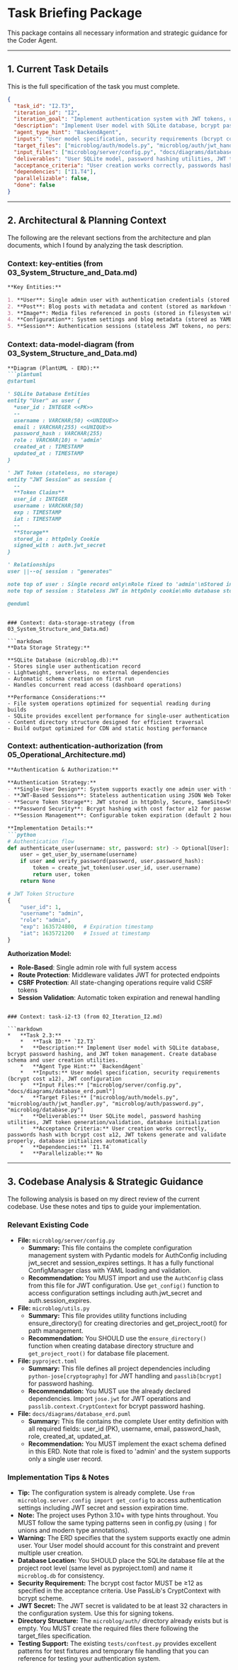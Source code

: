 # Task Briefing Package

This package contains all necessary information and strategic guidance for the Coder Agent.

---

## 1. Current Task Details

This is the full specification of the task you must complete.

```json
{
  "task_id": "I2.T3",
  "iteration_id": "I2",
  "iteration_goal": "Implement authentication system with JWT tokens, user management, and core data models for posts and images",
  "description": "Implement User model with SQLite database, bcrypt password hashing, and JWT token management. Create database schema and user creation utilities.",
  "agent_type_hint": "BackendAgent",
  "inputs": "User model specification, security requirements (bcrypt cost ≥12), JWT configuration",
  "target_files": ["microblog/auth/models.py", "microblog/auth/jwt_handler.py", "microblog/auth/password.py", "microblog/database.py"],
  "input_files": ["microblog/server/config.py", "docs/diagrams/database_erd.puml"],
  "deliverables": "User SQLite model, password hashing utilities, JWT token generation/validation, database initialization",
  "acceptance_criteria": "User creation works correctly, passwords hash with bcrypt cost ≥12, JWT tokens generate and validate properly, database initializes automatically",
  "dependencies": ["I1.T4"],
  "parallelizable": false,
  "done": false
}
```

---

## 2. Architectural & Planning Context

The following are the relevant sections from the architecture and plan documents, which I found by analyzing the task description.

### Context: key-entities (from 03_System_Structure_and_Data.md)

```markdown
**Key Entities:**

1. **User**: Single admin user with authentication credentials (stored in SQLite)
2. **Post**: Blog posts with metadata and content (stored as markdown files with YAML frontmatter)
3. **Image**: Media files referenced in posts (stored in filesystem with metadata tracking)
4. **Configuration**: System settings and blog metadata (stored as YAML configuration file)
5. **Session**: Authentication sessions (stateless JWT tokens, no persistent storage)
```

### Context: data-model-diagram (from 03_System_Structure_and_Data.md)

```markdown
**Diagram (PlantUML - ERD):**
```plantuml
@startuml

' SQLite Database Entities
entity "User" as user {
  *user_id : INTEGER <<PK>>
  --
  username : VARCHAR(50) <<UNIQUE>>
  email : VARCHAR(255) <<UNIQUE>>
  password_hash : VARCHAR(255)
  role : VARCHAR(10) = 'admin'
  created_at : TIMESTAMP
  updated_at : TIMESTAMP
}

' JWT Token (stateless, no storage)
entity "JWT Session" as session {
  --
  **Token Claims**
  user_id : INTEGER
  username : VARCHAR(50)
  exp : TIMESTAMP
  iat : TIMESTAMP
  --
  **Storage**
  stored_in : httpOnly Cookie
  signed_with : auth.jwt_secret
}

' Relationships
user ||--o{ session : "generates"

note top of user : Single record only\nRole fixed to 'admin'\nStored in SQLite
note top of session : Stateless JWT in httpOnly cookie\nNo database storage required\nExpires per configuration

@enduml
```
```

### Context: data-storage-strategy (from 03_System_Structure_and_Data.md)

```markdown
**Data Storage Strategy:**

**SQLite Database (microblog.db):**
- Stores single user authentication record
- Lightweight, serverless, no external dependencies
- Automatic schema creation on first run
- Handles concurrent read access (dashboard operations)

**Performance Considerations:**
- File system operations optimized for sequential reading during builds
- SQLite provides excellent performance for single-user authentication
- Content directory structure designed for efficient traversal
- Build output optimized for CDN and static hosting performance
```

### Context: authentication-authorization (from 05_Operational_Architecture.md)

```markdown
**Authentication & Authorization:**

**Authentication Strategy:**
- **Single-User Design**: System supports exactly one admin user with fixed role
- **JWT-Based Sessions**: Stateless authentication using JSON Web Tokens
- **Secure Token Storage**: JWT stored in httpOnly, Secure, SameSite=Strict cookies
- **Password Security**: Bcrypt hashing with cost factor ≥12 for password storage
- **Session Management**: Configurable token expiration (default 2 hours)

**Implementation Details:**
```python
# Authentication flow
def authenticate_user(username: str, password: str) -> Optional[User]:
    user = get_user_by_username(username)
    if user and verify_password(password, user.password_hash):
        token = create_jwt_token(user.user_id, user.username)
        return user, token
    return None

# JWT Token Structure
{
    "user_id": 1,
    "username": "admin",
    "role": "admin",
    "exp": 1635724800,  # Expiration timestamp
    "iat": 1635721200   # Issued at timestamp
}
```

**Authorization Model:**
- **Role-Based**: Single admin role with full system access
- **Route Protection**: Middleware validates JWT for protected endpoints
- **CSRF Protection**: All state-changing operations require valid CSRF tokens
- **Session Validation**: Automatic token expiration and renewal handling
```

### Context: task-i2-t3 (from 02_Iteration_I2.md)

```markdown
*   **Task 2.3:**
    *   **Task ID:** `I2.T3`
    *   **Description:** Implement User model with SQLite database, bcrypt password hashing, and JWT token management. Create database schema and user creation utilities.
    *   **Agent Type Hint:** `BackendAgent`
    *   **Inputs:** User model specification, security requirements (bcrypt cost ≥12), JWT configuration
    *   **Input Files:** ["microblog/server/config.py", "docs/diagrams/database_erd.puml"]
    *   **Target Files:** ["microblog/auth/models.py", "microblog/auth/jwt_handler.py", "microblog/auth/password.py", "microblog/database.py"]
    *   **Deliverables:** User SQLite model, password hashing utilities, JWT token generation/validation, database initialization
    *   **Acceptance Criteria:** User creation works correctly, passwords hash with bcrypt cost ≥12, JWT tokens generate and validate properly, database initializes automatically
    *   **Dependencies:** `I1.T4`
    *   **Parallelizable:** No
```

---

## 3. Codebase Analysis & Strategic Guidance

The following analysis is based on my direct review of the current codebase. Use these notes and tips to guide your implementation.

### Relevant Existing Code
*   **File:** `microblog/server/config.py`
    *   **Summary:** This file contains the complete configuration management system with Pydantic models for AuthConfig including jwt_secret and session_expires settings. It has a fully functional ConfigManager class with YAML loading and validation.
    *   **Recommendation:** You MUST import and use the `AuthConfig` class from this file for JWT configuration. Use `get_config()` function to access configuration settings including auth.jwt_secret and auth.session_expires.
*   **File:** `microblog/utils.py`
    *   **Summary:** This file provides utility functions including ensure_directory() for creating directories and get_project_root() for path management.
    *   **Recommendation:** You SHOULD use the `ensure_directory()` function when creating database directory structure and `get_project_root()` for database file placement.
*   **File:** `pyproject.toml`
    *   **Summary:** This file defines all project dependencies including `python-jose[cryptography]` for JWT handling and `passlib[bcrypt]` for password hashing.
    *   **Recommendation:** You MUST use the already declared dependencies. Import `jose.jwt` for JWT operations and `passlib.context.CryptContext` for bcrypt password hashing.
*   **File:** `docs/diagrams/database_erd.puml`
    *   **Summary:** This file contains the complete User entity definition with all required fields: user_id (PK), username, email, password_hash, role, created_at, updated_at.
    *   **Recommendation:** You MUST implement the exact schema defined in this ERD. Note that role is fixed to 'admin' and the system supports only a single user record.

### Implementation Tips & Notes
*   **Tip:** The configuration system is already complete. Use `from microblog.server.config import get_config` to access authentication settings including JWT secret and session expiration time.
*   **Note:** The project uses Python 3.10+ with type hints throughout. You MUST follow the same typing patterns seen in config.py (using `|` for unions and modern type annotations).
*   **Warning:** The ERD specifies that the system supports exactly one admin user. Your User model should account for this constraint and prevent multiple user creation.
*   **Database Location:** You SHOULD place the SQLite database file at the project root level (same level as pyproject.toml) and name it `microblog.db` for consistency.
*   **Security Requirement:** The bcrypt cost factor MUST be ≥12 as specified in the acceptance criteria. Use PassLib's CryptContext with bcrypt scheme.
*   **JWT Secret:** The JWT secret is validated to be at least 32 characters in the configuration system. Use this for signing tokens.
*   **Directory Structure:** The `microblog/auth/` directory already exists but is empty. You MUST create the required files there following the target_files specification.
*   **Testing Support:** The existing `tests/conftest.py` provides excellent patterns for test fixtures and temporary file handling that you can reference for testing your authentication system.